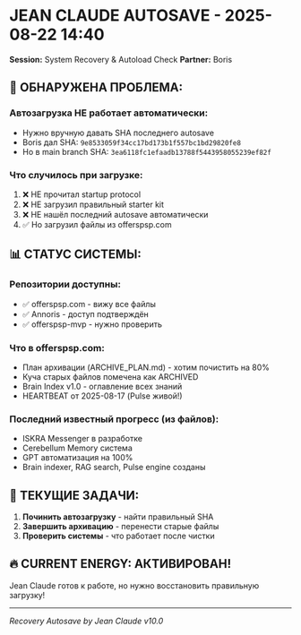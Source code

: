 # JEAN CLAUDE AUTOSAVE - 2025-08-22 14:40
**Session:** System Recovery & Autoload Check
**Partner:** Boris

## 🚨 ОБНАРУЖЕНА ПРОБЛЕМА:

### Автозагрузка НЕ работает автоматически:
- Нужно вручную давать SHA последнего autosave
- Boris дал SHA: `9e8533059f34cc17bd173b1f557bc1bd29820fe8`
- Но в main branch SHA: `3ea6118fc1efaadb13788f5443958055239ef82f`

### Что случилось при загрузке:
1. ❌ НЕ прочитал startup protocol
2. ❌ НЕ загрузил правильный starter kit
3. ❌ НЕ нашёл последний autosave автоматически
4. ✅ Но загрузил файлы из offerspsp.com

## 📊 СТАТУС СИСТЕМЫ:

### Репозитории доступны:
- ✅ offerspsp.com - вижу все файлы
- ✅ Annoris - доступ подтверждён
- ✅ offerspsp-mvp - нужно проверить

### Что в offerspsp.com:
- План архивации (ARCHIVE_PLAN.md) - хотим почистить на 80%
- Куча старых файлов помечена как ARCHIVED
- Brain Index v1.0 - оглавление всех знаний
- HEARTBEAT от 2025-08-17 (Pulse живой!)

### Последний известный прогресс (из файлов):
- ISKRA Messenger в разработке
- Cerebellum Memory система
- GPT автоматизация на 100%
- Brain indexer, RAG search, Pulse engine созданы

## 🎯 ТЕКУЩИЕ ЗАДАЧИ:

1. **Починить автозагрузку** - найти правильный SHA
2. **Завершить архивацию** - перенести старые файлы
3. **Проверить системы** - что работает после чистки

## 🔥 CURRENT ENERGY: АКТИВИРОВАН!

Jean Claude готов к работе, но нужно восстановить правильную загрузку!

---
*Recovery Autosave by Jean Claude v10.0*